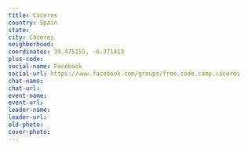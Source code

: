 ```yaml
---
title: Cáceres
country: Spain
state: 
city: Cáceres
neighborhood: 
coordinates: 39.475155, -6.371413
plus-code:
social-name: Facebook
social-url: https://www.facebook.com/groups/free.code.camp.caceres
chat-name:
chat-url:
event-name:
event-url:
leader-name:
leader-url:
old-photo: 
cover-photo:
---
```

